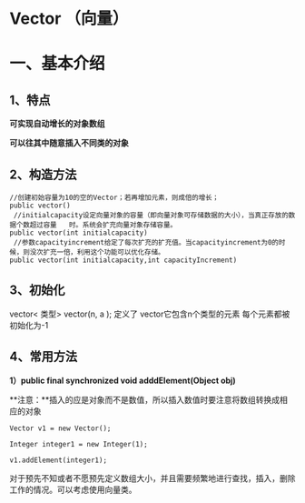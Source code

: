 # **Vector （向量）**

# **一、基本介绍**

## **1、特点**

**可实现自动增长的对象数组**

**可以往其中随意插入不同类的对象**

## **2、构造方法**

```
//创建初始容量为10的空的Vector；若再增加元素，则成倍的增长；
public vector()           	
 //initialcapacity设定向量对象的容量（即向量对象可存储数据的大小），当真正存放的数据个数超过容量	时。系统会扩充向量对象存储容量。		
public vector(int initialcapacity)      
 //参数capacityincrement给定了每次扩充的扩充值。当capacityincrement为0的时候，则没次扩充一倍，利用这个功能可以优化存储。
public vector(int initialcapacity,int capacityIncrement) 
```



## **3、初始化**

vector< 类型>   vector(n, a ); 定义了 vector它包含n个类型的元素 每个元素都被初始化为-1

## **4、常用方法**

**1）public final synchronized void adddElement(Object obj)**

**注意：**插入的应是对象而不是数值，所以插入数值时要注意将数组转换成相应的对象

```
Vector v1 = new Vector();  

Integer integer1 = new Integer(1);  

v1.addElement(integer1); 
```

对于预先不知或者不愿预先定义数组大小，并且需要频繁地进行查找，插入，删除工作的情况。可以考虑使用向量类。